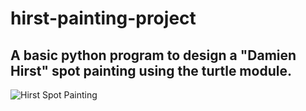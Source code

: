 # hirst-painting-project
## A basic python program to design a "Damien Hirst" spot painting using the turtle module. 
![Hirst Spot Painting](https://user-images.githubusercontent.com/46517096/147637420-38fde0bd-4c94-423a-8139-ce0a7b767274.png)
